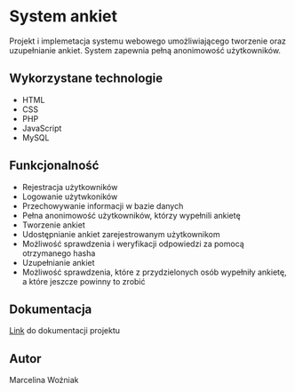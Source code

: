 # System ankiet

Projekt i implemetacja systemu webowego umożliwiającego tworzenie oraz uzupełnianie ankiet.
System zapewnia pełną anonimowość użytkowników.

## Wykorzystane technologie

- HTML
- CSS
- PHP
- JavaScript
- MySQL

## Funkcjonalność

- Rejestracja użytkowników
- Logowanie użytwkoników
- Przechowywanie informacji w bazie danych
- Pełna anonimowość użytkowników, którzy wypełnili ankietę
- Tworzenie ankiet
- Udostępnianie ankiet zarejestrowanym użytkownikom
- Możliwość sprawdzenia i weryfikacji odpowiedzi za pomocą otrzymanego hasha 
- Uzupełnianie ankiet
- Możliwość sprawdzenia, które z przydzielonych osób wypełniły ankietę, a które jeszcze powinny to zrobić


## Dokumentacja

[Link](http://dokumentacja.getenjoyment.net/files.html) do dokumentacji projektu

## Autor
Marcelina Woźniak

